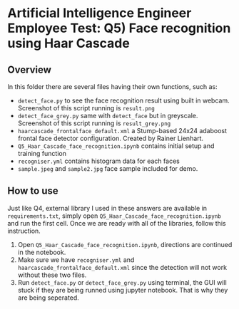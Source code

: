 # Artificial Intelligence Engineer Employee Test: Q5) Face recognition using Haar Cascade

## Overview
In this folder there are several files having their own functions, such as:
* `detect_face.py` to see the face recognition result using built in webcam. Screenshot of this script running is `result.png`
* `detect_face_grey.py` same with `detect_face` but in greyscale. Screenshot of this script running is `result_grey.png`
* `haarcascade_frontalface_default.xml` a Stump-based 24x24 adaboost frontal face detector configuration. Created by Rainer Lienhart.
* `Q5_Haar_Cascade_face_recognition.ipynb` contains initial setup and training function
* `recogniser.yml` contains histogram data for each faces 
* `sample.jpeg` and `sample2.jpg` face sample included for demo.
## How to use
Just like Q4, external library I used in these answers are available in `requirements.txt`, simply open `Q5_Haar_Cascade_face_recognition.ipynb` and run the first cell. Once we are ready with all of the libraries, follow this instruction.
1) Open `Q5_Haar_Cascade_face_recognition.ipynb`, directions are continued in the notebook.
2) Make sure we have `recogniser.yml` and `haarcascade_frontalface_default.xml` since the detection will not work without these two files. 
3) Run `detect_face.py` or `detect_face_grey.py` using terminal, the GUI will stuck if they are being runned using jupyter notebook. That is why they are being seperated.